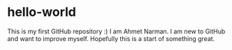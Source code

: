 # hello-world
This is my first GitHub repository :)
I am Ahmet Narman. I am new to GitHub and want to improve myself.
Hopefully this is a start of something great.
